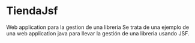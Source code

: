 # TiendaJsf
Web application para la gestion de una libreria
Se trata de una ejemplo de una web application java para llevar la gestión de una libreria usando JSF.
